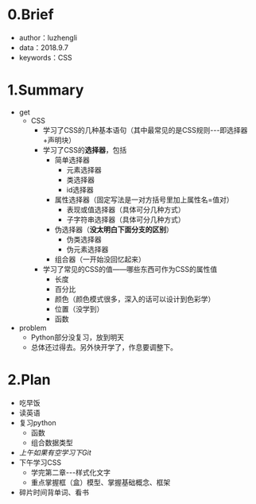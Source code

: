 # 0.Brief

- author：luzhengli
- data：2018.9.7
- keywords：CSS

# 1.Summary

- get
  - CSS
    - 学习了CSS的几种基本语句（其中最常见的是CSS规则---即选择器+声明块）
    - 学习了CSS的**选择器**，包括
      - 简单选择器
        - 元素选择器
        - 类选择器
        - id选择器
      - 属性选择器（固定写法是一对方括号里加上属性名=值对）
        - 表现或值选择器（具体可分几种方式）
        - 子字符串选择器（具体可分几种方式）
      - 伪选择器（**没太明白下面分支的区别**）
        - 伪类选择器
        - 伪元素选择器
      - 组合器（一开始没回忆起来）
    - 学习了常见的CSS的值——哪些东西可作为CSS的属性值
      - 长度
      - 百分比
      - 颜色（颜色模式很多，深入的话可以设计到色彩学）
      - 位置（没学到）
      - 函数
- problem
  - Python部分没复习，放到明天
  - 总体还过得去。另外快开学了，作息要调整下。

# 2.Plan

- 吃早饭
- 读英语
- 复习python
  - 函数
  - 组合数据类型
- *上午如果有空学习下Git*
- 下午学习CSS
  - 学完第二章---样式化文字
  - 重点掌握框（盒）模型、掌握基础概念、框架
- 碎片时间背单词、看书

